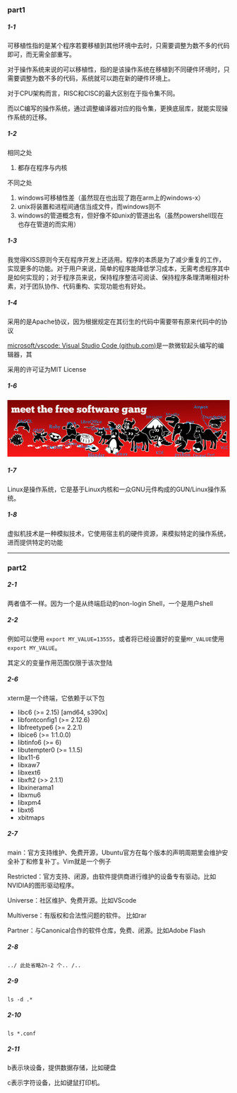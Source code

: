 ### part1

##### 1-1

可移植性指的是某个程序若要移植到其他环境中去时，只需要调整为数不多的代码即可，而无需全部重写。

对于操作系统来说的可以移植性，指的是该操作系统在移植到不同硬件环境时，只需要调整为数不多的代码，系统就可以跑在新的硬件环境上。

对于CPU架构而言，RISC和CISC的最大区别在于指令集不同。

而以C编写的操作系统，通过调整编译器对应的指令集，更换底层库，就能实现操作系统的迁移。



##### 1-2

相同之处

1. 都存在程序与内核

不同之处

1. windows可移植性差（虽然现在也出现了跑在arm上的windows-x）
2. unix将装置和进程间通信当成文件，而windows则不
3. windows的管道概念有，但好像不如unix的管道出名（虽然powershell现在也存在管道的而实用）

##### 1-3

我觉得KISS原则今天在程序开发上还适用。程序的本质是为了减少重复的工作，实现更多的功能。对于用户来说，简单的程序能降低学习成本，无需考虑程序其中是如何实现的；对于程序员来说，保持程序整洁可阅读、保持程序条理清晰相对朴素，对于团队协作、代码重构、实现功能也有好处。

##### 1-4

采用的是Apache协议，因为根据规定在其衍生的代码中需要带有原来代码中的协议

[microsoft/vscode: Visual Studio Code (github.com)](https://github.com/microsoft/vscode)是一款微软起头编写的编辑器，其

采用的许可证为MIT License

##### 1-6

![image-20201001095436852](pics/image-20201001095436852.png)

##### 1-7

Linux是操作系统，它是基于Linux内核和一众GNU元件构成的GUN/Linux操作系统。

##### 1-8

虚拟机技术是一种模拟技术，它使用宿主机的硬件资源，来模拟特定的操作系统，进而提供特定的功能

---

### part2

##### 2-1

两者值不一样。因为一个是从终端启动的non-login  Shell，一个是用户shell

##### 2-2

例如可以使用 `export MY_VALUE=13555`，或者将已经设置好的变量`MY_VALUE`使用`export MY_VALUE`。

其定义的变量作用范围仅限于该次登陆



##### 2-6

xterm是一个终端，它依赖于以下包

- libc6 (>= 2.15) [amd64, s390x]
- libfontconfig1 (>= 2.12.6)
- libfreetype6 (>= 2.2.1)
- libice6 (>= 1:1.0.0)
- libtinfo6 (>= 6)
- libutempter0 (>= 1.1.5)
- libx11-6
- libxaw7
- libxext6
- libxft2 (>> 2.1.1)
- libxinerama1
- libxmu6
- libxpm4
- libxt6
- xbitmaps



##### 2-7

main：官方支持维护、免费开源，Ubuntu官方在每个版本的声明周期里会维护安全补丁和修复补丁。Vim就是一个例子

Restricted：官方支持、闭源，由软件提供商进行维护的设备专有驱动。比如NVIDIA的图形驱动程序。

Universe：社区维护、免费开源。比如VScode

Multiverse：有版权和合法性问题的软件。 比如rar

Partner：与Canonical合作的软件仓库，免费、闭源。比如Adobe Flash



##### 2-8

`../ 此处省略2n-2 个.. /..`

##### 2-9

`ls -d .*`

##### 2-10

`ls *.conf`

##### 2-11

b表示块设备，提供数据存储，比如硬盘

c表示字符设备，比如键鼠打印机。

